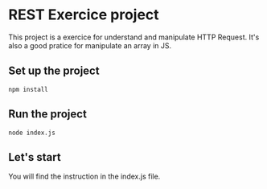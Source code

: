 # REST Exercice project

This project is a exercice for understand and manipulate HTTP Request. It's also a good pratice for manipulate an array in JS.

## Set up the project

```
npm install
```


## Run the project
```
node index.js
```


## Let's start
You will find the instruction in the index.js file.

